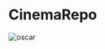# CinemaRepo
![oscar](https://user-images.githubusercontent.com/88199714/127678128-37fed9ec-fd45-4869-ab76-cf9bd7e23cdb.jpg)
